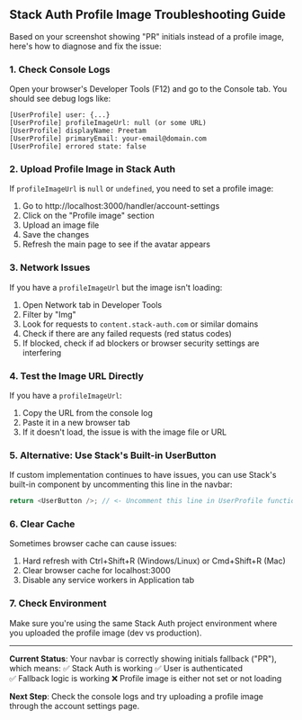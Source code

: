 ## Stack Auth Profile Image Troubleshooting Guide

Based on your screenshot showing "PR" initials instead of a profile image, here's how to diagnose and fix the issue:

### 1. Check Console Logs
Open your browser's Developer Tools (F12) and go to the Console tab. You should see debug logs like:
```
[UserProfile] user: {...}
[UserProfile] profileImageUrl: null (or some URL)
[UserProfile] displayName: Preetam
[UserProfile] primaryEmail: your-email@domain.com
[UserProfile] errored state: false
```

### 2. Upload Profile Image in Stack Auth
If `profileImageUrl` is `null` or `undefined`, you need to set a profile image:

1. Go to http://localhost:3000/handler/account-settings
2. Click on the "Profile image" section
3. Upload an image file
4. Save the changes
5. Refresh the main page to see if the avatar appears

### 3. Network Issues
If you have a `profileImageUrl` but the image isn't loading:

1. Open Network tab in Developer Tools
2. Filter by "Img" 
3. Look for requests to `content.stack-auth.com` or similar domains
4. Check if there are any failed requests (red status codes)
5. If blocked, check if ad blockers or browser security settings are interfering

### 4. Test the Image URL Directly
If you have a `profileImageUrl`:
1. Copy the URL from the console log
2. Paste it in a new browser tab
3. If it doesn't load, the issue is with the image file or URL

### 5. Alternative: Use Stack's Built-in UserButton
If custom implementation continues to have issues, you can use Stack's built-in component by uncommenting this line in the navbar:
```typescript
return <UserButton />; // <- Uncomment this line in UserProfile function
```

### 6. Clear Cache
Sometimes browser cache can cause issues:
1. Hard refresh with Ctrl+Shift+R (Windows/Linux) or Cmd+Shift+R (Mac)
2. Clear browser cache for localhost:3000
3. Disable any service workers in Application tab

### 7. Check Environment
Make sure you're using the same Stack Auth project environment where you uploaded the profile image (dev vs production).

---

**Current Status**: Your navbar is correctly showing initials fallback ("PR"), which means:
✅ Stack Auth is working
✅ User is authenticated  
✅ Fallback logic is working
❌ Profile image is either not set or not loading

**Next Step**: Check the console logs and try uploading a profile image through the account settings page.
